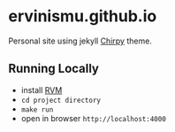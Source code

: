 # ervinismu.github.io
Personal site using jekyll [Chirpy](https://github.com/cotes2020/jekyll-theme-chirpy) theme.

## Running Locally
- install [RVM](https://rvm.io/rvm/install)
- `cd project directory`
- `make run`
- open in browser `http://localhost:4000`
